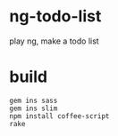 # ng-todo-list

play ng, make a todo list

# build

    gem ins sass
    gem ins slim
    npm install coffee-script
    rake
